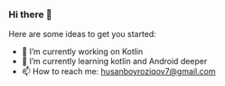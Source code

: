 ### Hi there 👋

Here are some ideas to get you started:

- 🔭 I’m currently working on Kotlin
- 🌱 I’m currently learning kotlin and Android deeper
- 📫 How to reach me: husanboyroziqov7@gmail.com

